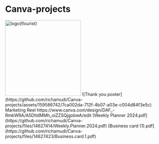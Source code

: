 # Canva-projects
<img width="245" alt="logo(flourist)" src="https://github.com/richamudi/Canva-projects/assets/159586742/f7cd76d1-ff59-4d61-8365-6bbb4ac558bd">
![Thank you poster](https://github.com/richamudi/Canva-projects/assets/159586742/7ca002da-712f-4b07-a03e-c004d84f3e5c)
Marketing Reel
https://www.canva.com/design/DAF_-RmkWRA/A5DltdMMh_oiZZSQjgobwA/edit
[Weekly Planner 2024.pdf](https://github.com/richamudi/Canva-projects/files/14627414/Weekly.Planner.2024.pdf)
[Business card (1).pdf](https://github.com/richamudi/Canva-projects/files/14627423/Business.card.1.pdf)
